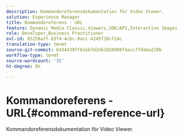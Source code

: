 ```yaml
---
description: Kommandoreferensdokumentation för Video Viewer.
solution: Experience Manager
title: Kommandoreferens - URL
feature: Dynamic Media Classic,Viewers,SDK/API,Interactive Images
role: Developer,Business Practitioner
exl-id: 85258a7f-83f4-4cbc-9acc-4245f20cf24c
translation-type: tm+mt
source-git-commit: b4344397f82eb7d2d61020909f4acc7fddea210b
workflow-type: tm+mt
source-wordcount: '31'
ht-degree: 0%

---
```


# Kommandoreferens - URL{#command-reference-url}

Kommandoreferensdokumentation för Video Viewer.
